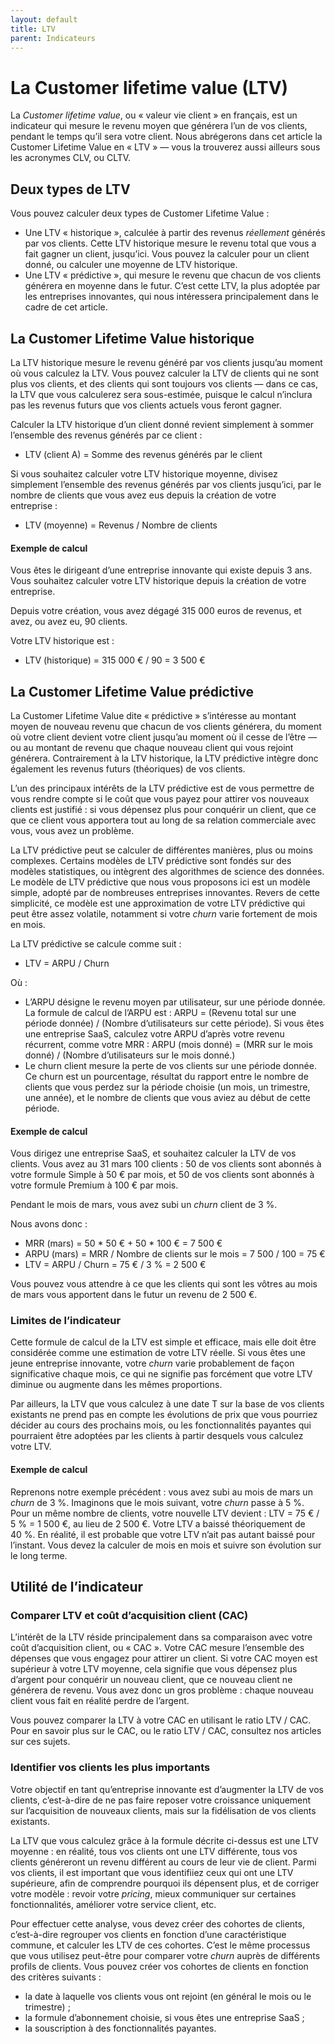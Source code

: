 ```yaml
---
layout: default
title: LTV
parent: Indicateurs
---
```


# La Customer lifetime value (LTV)

La _Customer lifetime value_, ou « valeur vie client » en français, est un indicateur qui mesure le revenu moyen que générera l’un de vos clients, pendant le temps qu’il sera votre client. Nous abrégerons dans cet article la Customer Lifetime Value en « LTV » — vous la trouverez aussi ailleurs sous les acronymes CLV, ou CLTV.

## Deux types de LTV

Vous pouvez calculer deux types de Customer Lifetime Value :

- Une LTV « historique », calculée à partir des revenus _réellement_ générés par vos clients. Cette LTV historique mesure le revenu total que vous a fait gagner un client, jusqu’ici. Vous pouvez la calculer pour un client donné, ou calculer une moyenne de LTV historique.
- Une LTV « prédictive », qui mesure le revenu que chacun de vos clients générera en moyenne dans le futur. C’est cette LTV, la plus adoptée par les entreprises innovantes, qui nous intéressera principalement dans le cadre de cet article.

## La Customer Lifetime Value historique

La LTV historique mesure le revenu généré par vos clients jusqu’au moment où vous calculez la LTV. Vous pouvez calculer la LTV de clients qui ne sont plus vos clients, et des clients qui sont toujours vos clients — dans ce cas, la LTV que vous calculerez sera sous-estimée, puisque le calcul n’inclura pas les revenus futurs que vos clients actuels vous feront gagner.

Calculer la LTV historique d’un client donné revient simplement à sommer l’ensemble des revenus générés par ce client :

- LTV (client A) = Somme des revenus générés par le client

Si vous souhaitez calculer votre LTV historique moyenne, divisez simplement l’ensemble des revenus générés par vos clients jusqu’ici, par le nombre de clients que vous avez eus depuis la création de votre entreprise :

- LTV (moyenne) = Revenus / Nombre de clients

#### Exemple de calcul

Vous êtes le dirigeant d’une entreprise innovante qui existe depuis 3 ans. Vous souhaitez calculer votre LTV historique depuis la création de votre entreprise.

Depuis votre création, vous avez dégagé 315 000 euros de revenus, et avez, ou avez eu, 90 clients.

Votre LTV historique est :

- LTV (historique) = 315 000 € / 90 = 3 500 €

## La Customer Lifetime Value prédictive

La Customer Lifetime Value dite « prédictive » s’intéresse au montant moyen de nouveau revenu que chacun de vos clients générera, du moment où votre client devient votre client jusqu’au moment où il cesse de l’être — ou au montant de revenu que chaque nouveau client qui vous rejoint générera. Contrairement à la LTV historique, la LTV prédictive intègre donc également les revenus futurs (théoriques) de vos clients.

L’un des principaux intérêts de la LTV prédictive est de vous permettre de vous rendre compte si le coût que vous payez pour attirer vos nouveaux clients est justifié : si vous dépensez plus pour conquérir un client, que ce que ce client vous apportera tout au long de sa relation commerciale avec vous, vous avez un problème.

La LTV prédictive peut se calculer de différentes manières, plus ou moins complexes. Certains modèles de LTV prédictive sont fondés sur des modèles statistiques, ou intègrent des algorithmes de science des données. Le modèle de LTV prédictive que nous vous proposons ici est un modèle simple, adopté par de nombreuses entreprises innovantes. Revers de cette simplicité, ce modèle est une approximation de votre LTV prédictive qui peut être assez volatile, notamment si votre _churn_ varie fortement de mois en mois.

La LTV prédictive se calcule comme suit :

- LTV = ARPU / Churn

Où :

- L’ARPU désigne le revenu moyen par utilisateur, sur une période donnée. La formule de calcul de l’ARPU est : ARPU = (Revenu total sur une période donnée) / (Nombre d’utilisateurs sur cette période). Si vous êtes une entreprise SaaS, calculez votre ARPU d’après votre revenu récurrent, comme votre MRR : ARPU (mois donné) = (MRR sur le mois donné) / (Nombre d’utilisateurs sur le mois donné.)
- Le churn client mesure la perte de vos clients sur une période donnée. Ce churn est un pourcentage, résultat du rapport entre le nombre de clients que vous perdez sur la période choisie (un mois, un trimestre, une année), et le nombre de clients que vous aviez au début de cette période.

#### Exemple de calcul

Vous dirigez une entreprise SaaS, et souhaitez calculer la LTV de vos clients. Vous avez au 31 mars 100 clients : 50 de vos clients sont abonnés à votre formule Simple à 50 € par mois, et 50 de vos clients sont abonnés à votre formule Premium à 100 € par mois.

Pendant le mois de mars, vous avez subi un _churn_ client de 3 %.

Nous avons donc :

- MRR (mars) = 50 \* 50 € + 50 \* 100 € = 7 500 €
- ARPU (mars) = MRR / Nombre de clients sur le mois = 7 500 / 100 = 75 €
- LTV = ARPU / Churn = 75 € / 3 % = 2 500 €

Vous pouvez vous attendre à ce que les clients qui sont les vôtres au mois de mars vous apportent dans le futur un revenu de 2 500 €.

### Limites de l’indicateur

Cette formule de calcul de la LTV est simple et efficace, mais elle doit être considérée comme une estimation de votre LTV réelle. Si vous êtes une jeune entreprise innovante, votre _churn_ varie probablement de façon significative chaque mois, ce qui ne signifie pas forcément que votre LTV diminue ou augmente dans les mêmes proportions.

Par ailleurs, la LTV que vous calculez à une date T sur la base de vos clients existants ne prend pas en compte les évolutions de prix que vous pourriez décider au cours des prochains mois, ou les fonctionnalités payantes qui pourraient être adoptées par les clients à partir desquels vous calculez votre LTV.

#### Exemple de calcul

Reprenons notre exemple précédent : vous avez subi au mois de mars un _churn_ de 3 %. Imaginons que le mois suivant, votre _churn_ passe à 5 %. Pour un même nombre de clients, votre nouvelle LTV devient : LTV = 75 € / 5 % = 1 500 €, au lieu de 2 500 €. Votre LTV a baissé théoriquement de 40 %. En réalité, il est probable que votre LTV n’ait pas autant baissé pour l’instant. Vous devez la calculer de mois en mois et suivre son évolution sur le long terme.

## Utilité de l’indicateur

### Comparer LTV et coût d’acquisition client (CAC)

L’intérêt de la LTV réside principalement dans sa comparaison avec votre coût d’acquisition client, ou « CAC ». Votre CAC mesure l’ensemble des dépenses que vous engagez pour attirer un client. Si votre CAC moyen est supérieur à votre LTV moyenne, cela signifie que vous dépensez plus d’argent pour conquérir un nouveau client, que ce nouveau client ne générera de revenu. Vous avez donc un gros problème : chaque nouveau client vous fait en réalité perdre de l’argent.

Vous pouvez comparer la LTV à votre CAC en utilisant le ratio LTV / CAC. Pour en savoir plus sur le CAC, ou le ratio LTV / CAC, consultez nos articles sur ces sujets.

### Identifier vos clients les plus importants

Votre objectif en tant qu’entreprise innovante est d’augmenter la LTV de vos clients, c’est-à-dire de ne pas faire reposer votre croissance uniquement sur l’acquisition de nouveaux clients, mais sur la fidélisation de vos clients existants.

La LTV que vous calculez grâce à la formule décrite ci-dessus est une LTV moyenne : en réalité, tous vos clients ont une LTV différente, tous vos clients généreront un revenu différent au cours de leur vie de client. Parmi vos clients, il est important que vous identifiiez ceux qui ont une LTV supérieure, afin de comprendre pourquoi ils dépensent plus, et de corriger votre modèle : revoir votre _pricing_, mieux communiquer sur certaines fonctionnalités, améliorer votre service client, etc.

Pour effectuer cette analyse, vous devez créer des cohortes de clients, c’est-à-dire regrouper vos clients en fonction d’une caractéristique commune, et calculer les LTV de ces cohortes. C’est le même processus que vous utilisez peut-être pour comparer votre _churn_ auprès de différents profils de clients. Vous pouvez créer vos cohortes de clients en fonction des critères suivants :

- la date à laquelle vos clients vous ont rejoint (en général le mois ou le trimestre) ;
- la formule d’abonnement choisie, si vous êtes une entreprise SaaS ;
- la souscription à des fonctionnalités payantes.
